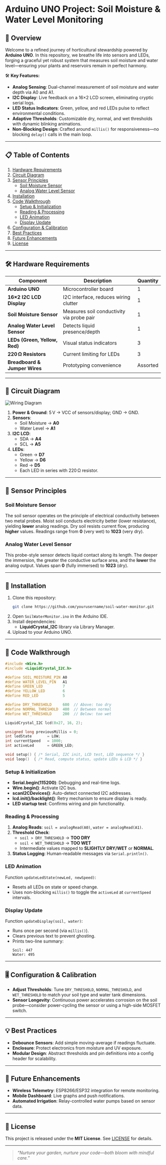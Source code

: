 # Arduino UNO Project: Soil Moisture & Water Level Monitoring

## 🌟 Overview

Welcome to a refined journey of horticultural stewardship powered by **Arduino UNO**. In this repository, we breathe life into sensors and LEDs, forging a graceful yet robust system that measures soil moisture and water level—ensuring your plants and reservoirs remain in perfect harmony.

🛠️ **Key Features:**

- **Analog Sensing**: Dual-channel measurement of soil moisture and water depth via A0 and A1.
- **I2C Display**: Live feedback on a 16×2 LCD screen, eliminating cryptic serial logs.
- **LED Status Indicators**: Green, yellow, and red LEDs pulse to reflect environmental conditions.
- **Adaptive Thresholds**: Customizable dry, normal, and wet thresholds with dynamic blinking animations.
- **Non-Blocking Design**: Crafted around `millis()` for responsiveness—no blocking `delay()` calls in the main loop.

---

## 📋 Table of Contents

1. [Hardware Requirements](#hardware-requirements)
2. [Circuit Diagram](#circuit-diagram)
3. [Sensor Principles](#sensor-principles)
   - [Soil Moisture Sensor](#soil-moisture-sensor)
   - [Analog Water Level Sensor](#analog-water-level-sensor)
4. [Installation](#installation)
5. [Code Walkthrough](#code-walkthrough)
   - [Setup & Initialization](#setup--initialization)
   - [Reading & Processing](#reading--processing)
   - [LED Animation](#led-animation)
   - [Display Update](#display-update)
6. [Configuration & Calibration](#configuration--calibration)
7. [Best Practices](#best-practices)
8. [Future Enhancements](#future-enhancements)
9. [License](#license)

---

## 🛠 Hardware Requirements

| Component                      | Description                                   | Quantity |
|--------------------------------|-----------------------------------------------|----------|
| **Arduino UNO**                | Microcontroller board                         | 1        |
| **16×2 I2C LCD Display**       | I2C interface, reduces wiring clutter         | 1        |
| **Soil Moisture Sensor**       | Measures soil conductivity via probe pair     | 1        |
| **Analog Water Level Sensor**  | Detects liquid presence/depth                 | 1        |
| **LEDs (Green, Yellow, Red)**  | Visual status indicators                      | 3        |
| **220 Ω Resistors**            | Current limiting for LEDs                    | 3        |
| **Breadboard & Jumper Wires**  | Prototyping convenience                       | Assorted |

---

## 🔌 Circuit Diagram

![Wiring Diagram](circuit.png)

1. **Power & Ground**: 5 V → VCC of sensors/display; GND → GND.
2. **Sensors**:
   - Soil Moisture → **A0**
   - Water Level → **A1**
3. **I2C LCD**:
   - SDA → **A4**
   - SCL → **A5**
4. **LEDs**:
   - Green → **D7**
   - Yellow → **D6**
   - Red → **D5**
   - Each LED in series with 220 Ω resistor.

---

## 🧪 Sensor Principles

### Soil Moisture Sensor

The soil sensor operates on the principle of electrical conductivity between two metal probes. Moist soil conducts electricity better (lower resistance), yielding **lower** analog readings. Dry soil resists current flow, producing **higher** values. Readings range from **0** (very wet) to **1023** (very dry).

### Analog Water Level Sensor

This probe-style sensor detects liquid contact along its length. The deeper the immersion, the greater the conductive surface area, and the **lower** the analog output. Values span **0** (fully immersed) to **1023** (dry).

---

## 🚀 Installation

1. Clone this repository:
   ```bash
   git clone https://github.com/yourusername/soil-water-monitor.git
   ```
2. Open `SoilWaterMonitor.ino` in the Arduino IDE.
3. Install dependencies:
   - **LiquidCrystal_I2C** library via Library Manager.
4. Upload to your Arduino UNO.

---

## 📜 Code Walkthrough

```cpp
#include <Wire.h>
#include <LiquidCrystal_I2C.h>

#define SOIL_MOISTURE_PIN A0
#define WATER_LEVEL_PIN   A1
#define GREEN_LED         7
#define YELLOW_LED        6
#define RED_LED           5

#define DRY_THRESHOLD     600  // Above: too dry
#define NORMAL_THRESHOLD  400  // Between normal
#define WET_THRESHOLD     200  // Below: too wet

LiquidCrystal_I2C lcd(0x27, 16, 2);

unsigned long previousMillis = 0;
int ledState       = LOW;
int currentSpeed   = 1000;
int activeLed      = GREEN_LED;

void setup() { /* Serial, I2C init, LCD test, LED sequence */ }
void loop()  { /* Read, compute status, update LEDs & LCD */ }
```

### Setup & Initialization

- **Serial.begin(115200)**: Debugging and real-time logs.
- **Wire.begin()**: Activate I2C bus.
- **scanI2CDevices()**: Auto-detect connected I2C addresses.
- **lcd.init()/backlight()**: Retry mechanism to ensure display is ready.
- **LED startup test**: Confirms wiring and pin functionality.

### Reading & Processing

1. **Analog Reads**: `soil = analogRead(A0)`, `water = analogRead(A1)`.
2. **Threshold Check**:
   - `soil > DRY_THRESHOLD` → **TOO DRY**
   - `soil < WET_THRESHOLD` → **TOO WET**
   - Intermediate values mapped to **SLIGHTLY DRY/WET** or **NORMAL**.
3. **Status Logging**: Human-readable messages via `Serial.println()`.

### LED Animation

Function `updateLedState(newLed, newSpeed)`:

- Resets all LEDs on state or speed change.
- Uses non-blocking `millis()` to toggle the `activeLed` at `currentSpeed` intervals.

### Display Update

Function `updateDisplay(soil, water)`:

- Runs once per second (via `millis()`).
- Clears previous text to prevent ghosting.
- Prints two-line summary:
  ```
  Soil: 447
  Water: 495
  ```

---

## 🎚 Configuration & Calibration

- **Adjust Thresholds**: Tune `DRY_THRESHOLD`, `NORMAL_THRESHOLD`, and `WET_THRESHOLD` to match your soil type and water tank dimensions.
- **Sensor Longevity**: Continuous power accelerates corrosion on the soil probe—consider power-cycling the sensor or using a high-side MOSFET switch.

---

## 💡 Best Practices

- **Debounce Sensors**: Add simple moving-average if readings fluctuate.
- **Enclosure**: Protect electronics from moisture and UV exposure.
- **Modular Design**: Abstract thresholds and pin definitions into a config header for scalability.

---

## 🚀 Future Enhancements

- **Wireless Telemetry**: ESP8266/ESP32 integration for remote monitoring.
- **Mobile Dashboard**: Live graphs and push notifications.
- **Automated Irrigation**: Relay-controlled water pumps based on sensor data.

---

## 📜 License

This project is released under the **MIT License**. See [LICENSE](LICENSE) for details.

---

> _“Nurture your garden, nurture your code—both bloom with mindful care.”_

